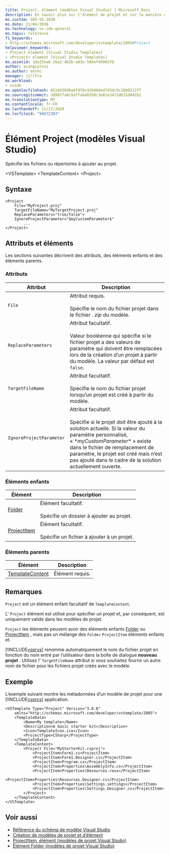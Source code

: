 ```yaml
---
title: Project, élément (modèles Visual Studio) | Microsoft Docs
description: En savoir plus sur l’élément de projet et sur la manière dont il spécifie les fichiers ou répertoires à ajouter au projet.
ms.custom: SEO-VS-2020
ms.date: 11/04/2016
ms.technology: vs-ide-general
ms.topic: reference
f1_keywords:
- http://schemas.microsoft.com/developer/vstemplate/2005#Project
helpviewer_keywords:
- Project element [Visual Studio Templates]
- <Project> element [Visual Studio Templates]
ms.assetid: 1da15ea6-26e2-462b-a03e-584ef4996579
author: acangialosi
ms.author: anthc
manager: jillfra
ms.workload:
- vssdk
ms.openlocfilehash: 652d438d6a0fdf0c42648ded7d3dc9c18b0212ff
ms.sourcegitcommit: 3d96f7a8c9affab40358c3e81e3472db31d841b2
ms.translationtype: MT
ms.contentlocale: fr-FR
ms.lasthandoff: 11/17/2020
ms.locfileid: "94672383"
---
```

# <a name="project-element-visual-studio-templates"></a>Élément Project (modèles Visual Studio)
Spécifie les fichiers ou répertoires à ajouter au projet.

 \<VSTemplate> \<TemplateContent>
 \<Project>

## <a name="syntax"></a>Syntaxe

```
<Project
    File="MyProject.proj"
    TargetFileName="MyTargetProject.proj"
    ReplaceParameters="true/false">
    IgnoreProjectParameter="$myCustomParameter$"
        ...
</Project>
```

## <a name="attributes-and-elements"></a>Attributs et éléments
 Les sections suivantes décrivent des attributs, des éléments enfants et des éléments parents.

### <a name="attributes"></a>Attributs

|Attribut|Description|
|---------------|-----------------|
|`File`|Attribut requis.<br /><br /> Spécifie le nom du fichier projet dans le fichier *. zip* du modèle.|
|`ReplaceParameters`|Attribut facultatif.<br /><br /> Valeur booléenne qui spécifie si le fichier projet a des valeurs de paramètre qui doivent être remplacées lors de la création d’un projet à partir du modèle. La valeur par défaut est `false`.|
|`TargetFileName`|Attribut facultatif.<br /><br /> Spécifie le nom du fichier projet lorsqu’un projet est créé à partir du modèle.|
|`IgnoreProjectParameter`|Attribut facultatif.<br /><br /> Spécifie si le projet doit être ajouté à la solution actuelle. Si la valeur du paramètre personnalisé, « $*myCustomParameter*$ » existe dans le fichier de remplacement de paramètre, le projet est créé mais n’est pas ajouté dans le cadre de la solution actuellement ouverte.|

### <a name="child-elements"></a>Éléments enfants

|Élément|Description|
|-------------|-----------------|
|[Folder](../extensibility/folder-element-visual-studio-project-templates.md)|Élément facultatif.<br /><br /> Spécifie un dossier à ajouter au projet.|
|[ProjectItem](../extensibility/projectitem-element-visual-studio-project-templates.md)|Élément facultatif.<br /><br /> Spécifie un fichier à ajouter à un projet.|

### <a name="parent-elements"></a>Éléments parents

|Élément|Description|
|-------------|-----------------|
|[TemplateContent](../extensibility/templatecontent-element-visual-studio-templates.md)|Élément requis.|

## <a name="remarks"></a>Remarques
 `Project` est un élément enfant facultatif de `TemplateContent`.

 L' `Project` élément est utilisé pour spécifier un projet et, par conséquent, est uniquement valide dans les modèles de projet.

 `Project` les éléments peuvent avoir des éléments enfants [Folder](../extensibility/folder-element-visual-studio-project-templates.md) ou [ProjectItem](../extensibility/projectitem-element-visual-studio-project-templates.md) , mais pas un mélange des `Folder` `ProjectItem` éléments enfants et.

 [!INCLUDE[vsprvs](../code-quality/includes/vsprvs_md.md)] renomme automatiquement le nom du fichier projet en fonction du nom entré par l’utilisateur dans la boîte de dialogue **nouveau projet** . Utilisez l' `TargetFileName` attribut si vous souhaitez fournir un autre nom de fichier pour les fichiers projet créés avec le modèle.

## <a name="example"></a>Exemple
 L’exemple suivant montre les métadonnées d’un modèle de projet pour une [!INCLUDE[csprcs](../data-tools/includes/csprcs_md.md)] application.

```
<VSTemplate Type="Project" Version="3.0.0"
    xmlns="http://schemas.microsoft.com/developer/vstemplate/2005">
    <TemplateData>
        <Name>My template</Name>
        <Description>A basic starter kit</Description>
        <Icon>TemplateIcon.ico</Icon>
        <ProjectType>CSharp</ProjectType>
    </TemplateData>
    <TemplateContent>
        <Project File="MyStarterKit.csproj">
            <ProjectItem>Form1.cs<ProjectItem>
            <ProjectItem>Form1.Designer.cs</ProjectItem>
            <ProjectItem>Program.cs</ProjectItem>
            <ProjectItem>Properties\AssemblyInfo.cs</ProjectItem>
            <ProjectItem>Properties\Resources.resx</ProjectItem>
            <ProjectItem>Properties\Resources.Designer.cs</ProjectItem>
            <ProjectItem>Properties\Settings.settings</ProjectItem>
            <ProjectItem>Properties\Settings.Designer.cs</ProjectItem>
        </Project>
    </TemplateContent>
</VSTemplate>
```

## <a name="see-also"></a>Voir aussi
- [Référence du schéma de modèle Visual Studio](../extensibility/visual-studio-template-schema-reference.md)
- [Création de modèles de projet et d’élément](../ide/creating-project-and-item-templates.md)
- [ProjectItem, élément (modèles de projet Visual Studio)](../extensibility/projectitem-element-visual-studio-project-templates.md)
- [Élément Folder (modèles de projet Visual Studio)](../extensibility/folder-element-visual-studio-project-templates.md)
